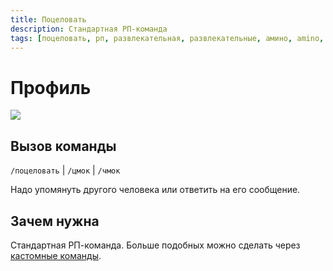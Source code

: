 ```yaml
---
title: Поцеловать
description: Стандартная РП-команда
tags: [поцеловать, рп, развлекательная, развлекательные, амино, amino, команда, команды]
---
```


# Профиль

![](https://img.shields.io/badge/тип_команды-развлекательная-blue?style=for-the-badge)

## Вызов команды

`/поцеловать` | `/цмок` | `/чмок`

Надо упомянуть другого человека или ответить на его сообщение.

## Зачем нужна

Стандартная РП-команда. Больше подобных можно сделать через [кастомные команды](custom_commands.md).
